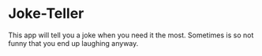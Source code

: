 # Joke-Teller
This app will tell you a joke when you need it the most. Sometimes is so not funny that you end up laughing anyway.

